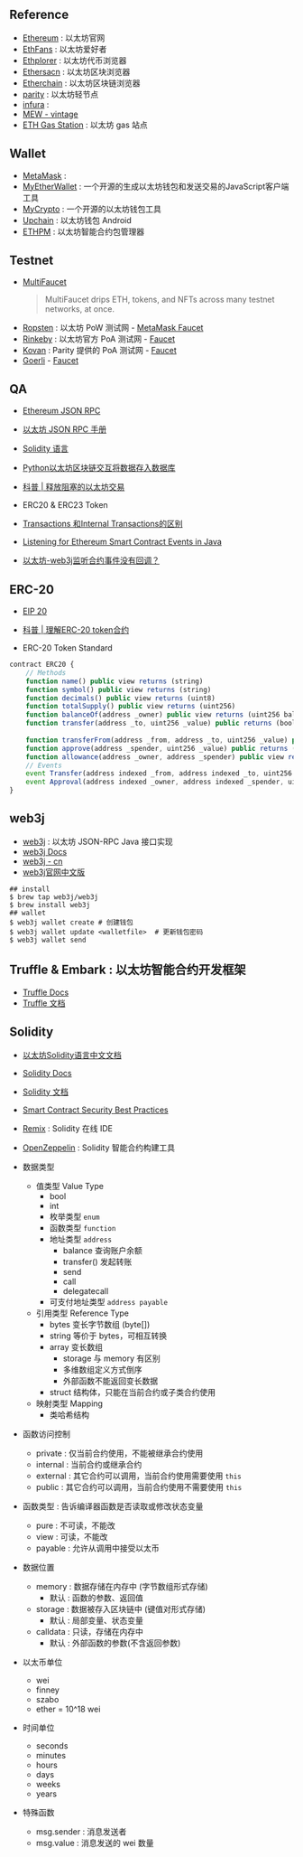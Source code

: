 ## Reference

- [Ethereum](https://www.ethereum.org/) : 以太坊官网
- [EthFans](https://ethfans.org/) : 以太坊爱好者
- [Ethplorer](https://ethplorer.io/) : 以太坊代币浏览器
- [Ethersacn](https://etherscan.io/) : 以太坊区块浏览器
- [Etherchain](https://www.etherchain.org/) : 以太坊区块链浏览器
- [parity](https://github.com/paritytech/parity-ethereum) : 以太坊轻节点
- [infura](https://infura.io/) : 
- [MEW - vintage](https://vintage.myetherwallet.com)
- [ETH Gas Station](https://ethgasstation.info/) : 以太坊 gas 站点

## Wallet

- [MetaMask](https://github.com/MetaMask) : 
- [MyEtherWallet](https://www.myetherwallet.com) : 一个开源的生成以太坊钱包和发送交易的JavaScript客户端工具
- [MyCrypto](https://mycrypto.com) : 一个开源的以太坊钱包工具
- [Upchain](https://github.com/xilibi2003/Upchain-wallet) : 以太坊钱包 Android
- [ETHPM](https://www.ethpm.com/) : 以太坊智能合约包管理器

## Testnet

- [MultiFaucet](https://github.com/Anish-Agnihotri/MultiFaucet)
    > MultiFaucet drips ETH, tokens, and NFTs across many testnet networks, at once.
- [Ropsten](https://github.com/ethereum/ropsten) : 以太坊 PoW 测试网 - [MetaMask Faucet](https://faucet.metamask.io/)
- [Rinkeby](https://rinkeby.io/) : 以太坊官方 PoA 测试网 - [Faucet](https://faucet.rinkeby.io/)
- [Kovan](https://github.com/kovan-testnet/proposal) : Parity 提供的 PoA 测试网 - [Faucet](https://faucet.kovan.network/)
- [Goerli](https://github.com/goerli/testnet) - [Faucet](https://goerli-faucet.slock.it/)

## QA
- [Ethereum JSON RPC](https://github.com/ethereum/wiki/wiki/json-rpc)
- [以太坊 JSON RPC 手册](http://cw.hubwiz.com/card/c/ethereum-json-rpc-api/)

- [Solidity 语言](http://www.tryblockchain.org/)
- [Python以太坊区块链交互将数据存入数据库](https://segmentfault.com/a/1190000016273607#articleHeader4)
- [科普 | 释放阻塞的以太坊交易](https://ethfans.org/ajian1984/articles/releasing-stuck-ethereum-transactions)
- ERC20 & ERC23 Token
- [Transactions 和Internal Transactions的区别](https://dewone.zendesk.com/hc/zh-cn/articles/360005205873-Transactions-%E5%92%8CInternal-Transactions%E7%9A%84%E5%8C%BA%E5%88%AB)
- [Listening for Ethereum Smart Contract Events in Java](https://kauri.io/article/760f495423db42f988d17b8c145b0874/listening-for-ethereum-smart-contract-events-in-java)
- [以太坊-web3j监听合约事件没有回调？](https://my.oschina.net/u/1189224/blog/1843831)

## ERC-20

- [EIP 20](https://eips.ethereum.org/EIPS/eip-20)
- [科普 | 理解ERC-20 token合约](https://ethfans.org/posts/understanding-erc-20-token-contracts)

- ERC-20 Token Standard

``` javascript
contract ERC20 {
    // Methods
    function name() public view returns (string)
    function symbol() public view returns (string)
    function decimals() public view returns (uint8)
    function totalSupply() public view returns (uint256)
    function balanceOf(address _owner) public view returns (uint256 balance)
    function transfer(address _to, uint256 _value) public returns (bool success)
    
    function transferFrom(address _from, address _to, uint256 _value) public returns (bool success)
    function approve(address _spender, uint256 _value) public returns (bool success)
    function allowance(address _owner, address _spender) public view returns (uint256 remaining)
    // Events 
    event Transfer(address indexed _from, address indexed _to, uint256 _value);
    event Approval(address indexed _owner, address indexed _spender, uint256 _value);
}
```

## web3j

- [web3j](https://github.com/web3j/web3j) : 以太坊 JSON-RPC Java 接口实现
- [web3j Docs](https://docs.web3j.io/)
- [web3j - cn](https://watermelon.gitbook.io/web3j/)
- [web3j官网中文版](https://juejin.im/entry/5b448c57f265da0f93138ccb) 

``` shell
## install
$ brew tap web3j/web3j
$ brew install web3j
## wallet
$ web3j wallet create # 创建钱包
$ web3j wallet update <walletfile>  # 更新钱包密码
$ web3j wallet send 
```

## Truffle & Embark : 以太坊智能合约开发框架

- [Truffle Docs](https://truffleframework.com/docs)
- [Truffle 文档](https://truffleframework.org/docs/)

## Solidity

- [以太坊Solidity语言中文文档](https://github.com/etherchina/solidity-doc-cn)
- [Solidity Docs](https://solidity.readthedocs.io)
- [Solidity 文档](https://solidity-cn.readthedocs.io)
- [Smart Contract Security Best Practices](https://github.com/ConsenSys/smart-contract-best-practices)
- [Remix](https://remix.ethereum.org/) : Solidity 在线 IDE
- [OpenZeppelin](https://openzeppelin.org/) : Solidity 智能合约构建工具

- 数据类型
    * 值类型 Value Type
        + bool
        + int
        + 枚举类型 `enum`
        + 函数类型 `function`
        + 地址类型 `address`
            * balance 查询账户余额
            * transfer() 发起转账
            * send
            * call
            * delegatecall
        + 可支付地址类型 `address payable`
    * 引用类型 Reference Type
        + bytes 变长字节数组 (byte[])
        + string 等价于 bytes，可相互转换
        + array 变长数组
            * storage 与 memory 有区别
            * 多维数组定义方式倒序
            * 外部函数不能返回变长数据
        + struct 结构体，只能在当前合约或子类合约使用
    * 映射类型 Mapping 
        + 类哈希结构
        
- 函数访问控制
    * private : 仅当前合约使用，不能被继承合约使用
    * internal : 当前合约或继承合约
    * external : 其它合约可以调用，当前合约使用需要使用 `this`
    * public  : 其它合约可以调用，当前合约使用不需要使用 `this`
- 函数类型 : 告诉编译器函数是否读取或修改状态变量
    * pure : 不可读，不能改
    * view : 可读，不能改
    * payable : 允许从调用中接受以太币

- 数据位置
    * memory : 数据存储在内存中 (字节数组形式存储)
        + 默认 : 函数的参数、返回值
    * storage : 数据被存入区块链中 (键值对形式存储)
        + 默认 : 局部变量、状态变量
    * calldata : 只读，存储在内存中
        + 默认 : 外部函数的参数(不含返回参数) 

- 以太币单位
    * wei
    * finney
    * szabo
    * ether = 10^18 wei
- 时间单位
    * seconds
    * minutes
    * hours
    * days
    * weeks
    * years

- 特殊函数
    * msg.sender : 消息发送者
    * msg.value : 消息发送的 wei 数量

